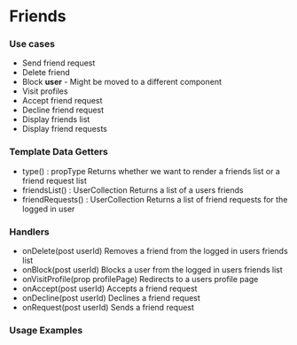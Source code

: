 # Friends

### Use cases
* Send friend request
* Delete friend
* Block **user** - Might be moved to a different component
* Visit profiles
* Accept friend request
* Decline friend request
* Display friends list
* Display friend requests

### Template Data Getters
* type() : propType  Returns whether we want to render a friends list or a friend request list
* friendsList() : UserCollection  Returns a list of a users friends
* friendRequests() : UserCollection  Returns a list of friend requests for the logged in user

### Handlers
* onDelete(post userId)  Removes a friend from the logged in users friends list
* onBlock(post userId)  Blocks a user from the logged in users friends list
* onVisitProfile(prop profilePage)  Redirects to a users profile page
* onAccept(post userId)  Accepts a friend request
* onDecline(post userId)  Declines a friend request
* onRequest(post userId)  Sends a friend request

### Usage Examples